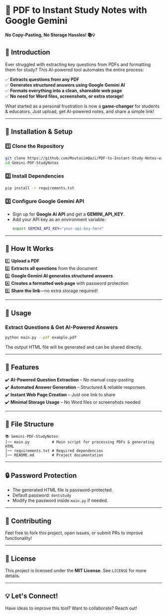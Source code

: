 # 🚀 PDF to Instant Study Notes with Google Gemini

**No Copy-Pasting, No Storage Hassles! 📚💡**  

## 🌟 Introduction  
Ever struggled with extracting key questions from PDFs and formatting them for study? This AI-powered tool automates the entire process:  

✅ **Extracts questions from any PDF**  
✅ **Generates structured answers using Google Gemini AI**  
✅ **Formats everything into a clean, shareable web page**  
✅ **No need for Word files, screenshots, or extra storage!**  

What started as a personal frustration is now a **game-changer** for students & educators. Just upload, get AI-powered notes, and share a simple link!  

---

## 🔧 Installation & Setup  

### 1️⃣ Clone the Repository  
```bash
git clone https://github.com/MoutasimQazi/PDF-to-Instant-Study-Notes-with-Google-Gemini.git
cd Gemini-PDF-StudyNotes
```

### 2️⃣ Install Dependencies  
```bash
pip install -r requirements.txt
```

### 3️⃣ Configure Google Gemini API  
- Sign up for **Google AI API** and get a **GEMINI_API_KEY**.  
- Add your API key as an environment variable:  
  ```bash
  export GEMINI_API_KEY="your-api-key-here"
  ```  

---

## 🚀 How It Works  

1️⃣ **Upload a PDF**  
2️⃣ **Extracts all questions** from the document  
3️⃣ **Google Gemini AI generates structured answers**  
4️⃣ **Creates a formatted web page** with password protection  
5️⃣ **Share the link**—no extra storage required!  

---

## 🎯 Usage  

### Extract Questions & Get AI-Powered Answers  
```bash
python main.py --pdf example.pdf
```

The output HTML file will be generated and can be shared directly.  

---

## 📌 Features  
✔️ **AI-Powered Question Extraction** – No manual copy-pasting  
✔️ **Automated Answer Generation** – Structured & reliable responses  
✔️ **Instant Web Page Creation** – Just one link to share  
✔️ **Minimal Storage Usage** – No Word files or screenshots needed  

---

## 🌟 File Structure  
```
📚 Gemini-PDF-StudyNotes
│── main.py          # Main script for processing PDFs & generating HTML
│── requirements.txt # Required dependencies
│── README.md        # Project documentation
```

---

## 🔒 Password Protection  
- The generated HTML file is password-protected.  
- Default password: `dontstudy`  
- Modify the password inside `main.py` if needed.  

---

## 💪 Contributing  
Feel free to fork this project, open issues, or submit PRs to improve functionality!  

---

## 🌇 License  
This project is licensed under the **MIT License**. See `LICENSE` for more details.  

---

## 💡 Let's Connect!  
Have ideas to improve this tool? Want to collaborate? Reach out!  


